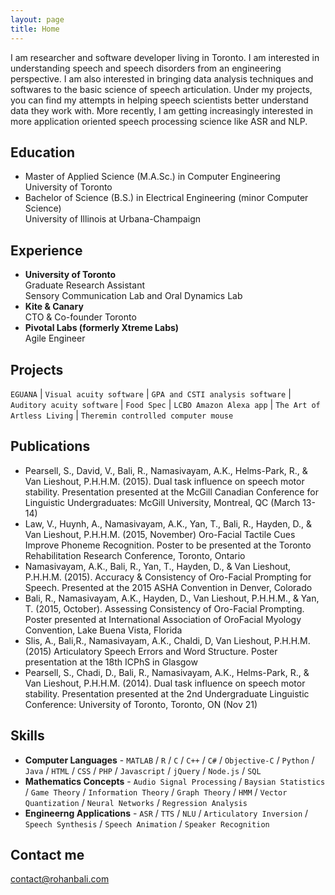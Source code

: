 ```yaml
---
layout: page
title: Home
---
```


I am researcher and software developer living in Toronto. I am interested in understanding speech and speech disorders from an engineering perspective. I am also interested in bringing data analysis techniques and softwares to the basic science of speech articulation. Under my projects, you can find my attempts in helping speech scientists better understand data they work with. More recently, I am getting increasingly interested in more application oriented speech processing science like ASR and NLP.

## Education

* Master of Applied Science (M.A.Sc.) in Computer Engineering <br> University of Toronto
* Bachelor of Science (B.S.) in Electrical Engineering (minor Computer Science) <br> University of Illinois at Urbana-Champaign

## Experience

* **University of Toronto** <br> Graduate Research Assistant <br>Sensory Communication Lab and Oral Dynamics Lab
* **Kite & Canary** <br> CTO & Co-founder Toronto
* **Pivotal Labs (formerly Xtreme Labs)** <br> Agile Engineer

## Projects

`EGUANA` <nowiki>|</nowiki>	`Visual acuity software` <nowiki>|</nowiki>	`GPA and CSTI analysis software` <nowiki>|</nowiki> `Auditory acuity software` <nowiki>|</nowiki> `Food Spec` <nowiki>|</nowiki> `LCBO Amazon Alexa app` <nowiki>|</nowiki> `The Art of Artless Living` <nowiki>|</nowiki> `Theremin controlled computer mouse`

## Publications

* Pearsell, S., David, V., Bali, R., Namasivayam, A.K., Helms-Park, R., & Van Lieshout, P.H.H.M. (2015). Dual task influence on speech motor stability. Presentation presented at the McGill Canadian Conference for Linguistic Undergraduates: McGill University, Montreal, QC (March 13-14)
* Law, V., Huynh, A., Namasivayam, A.K., Yan, T., Bali, R., Hayden, D., & Van Lieshout, P.H.H.M. (2015, November) Oro-Facial Tactile Cues Improve Phoneme Recognition. Poster to be presented at the Toronto Rehabilitation Research Conference, Toronto, Ontario
* Namasivayam, A.K., Bali, R., Yan, T., Hayden, D., & Van Lieshout, P.H.H.M. (2015). Accuracy & Consistency of Oro-Facial Prompting for Speech. Presented at the 2015 ASHA Convention in Denver, Colorado
* Bali, R., Namasivayam, A.K., Hayden, D., Van Lieshout, P.H.H.M., & Yan, T. (2015, October). Assessing Consistency of Oro-Facial Prompting. Poster presented at International Association of OroFacial Myology Convention, Lake Buena Vista, Florida
* Slis, A., Bali,R., Namasivayam, A.K., Chaldi, D, Van Lieshout, P.H.H.M. (2015) Articulatory Speech Errors and Word Structure. Poster presentation at the 18th ICPhS in Glasgow
* Pearsell, S., Chadi, D., Bali, R., Namasivayam, A.K., Helms-Park, R., & Van Lieshout, P.H.H.M. (2014). Dual task influence on speech motor stability. Presentation presented at the 2nd Undergraduate Linguistic Conference: University of Toronto, Toronto, ON (Nov 21)

## Skills

* **Computer Languages** - `MATLAB` / `R` / `C` / `C++` / `C#` / `Objective-C` / `Python` / `Java` / `HTML` / `CSS` / `PHP` / `Javascript` / `jQuery` / `Node.js` / `SQL`
* **Mathematics Concepts** - `Audio Signal Processing` / `Baysian Statistics` / `Game Theory` / `Information Theory` / `Graph Theory` / `HMM` / `Vector Quantization` / `Neural Networks` / `Regression Analysis`
* **Engineerng Applications** - `ASR` / `TTS` / `NLU` / `Articulatory Inversion` / `Speech Synthesis` / `Speech Animation` / `Speaker Recognition`

<!-- ## Achievements


* [**This is my first achievement**](#) 
   
   Proin pellentesque malesuada mauris, quis aliquam augue vestibulum ac. Vestibulum ut feugiat nibh. Sed faucibus felis purus, sed convallis leo dictum vehicula.

***

* [**This is my second achievement**](#) 

    Proin pellentesque malesuada mauris, quis aliquam augue vestibulum ac. Vestibulum ut feugiat nibh. Sed faucibus felis purus, sed convallis leo dictum vehicula.

***

* [**This is my third achievement**](#) 

   Proin pellentesque malesuada mauris, quis aliquam augue vestibulum ac. Vestibulum ut feugiat nibh. Sed faucibus felis purus, sed convallis leo dictum vehicula -->


## Contact me

contact@rohanbali.com